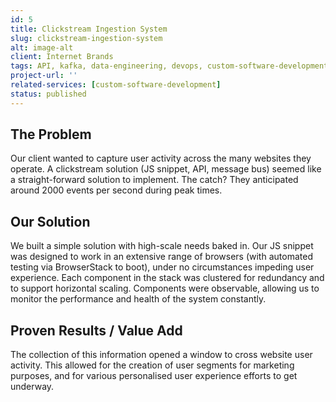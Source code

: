 ```yaml
---
id: 5
title: Clickstream Ingestion System
slug: clickstream-ingestion-system
alt: image-alt
client: Internet Brands
tags: API, kafka, data-engineering, devops, custom-software-development
project-url: ''
related-services: [custom-software-development]
status: published
---
```


<div class="problem">
<h2 class="subheading">The Problem</h2>
<p>
Our client wanted to capture user activity across the many websites they operate. A clickstream solution (JS snippet, API, message bus) seemed like a straight-forward solution to implement. The catch? They anticipated around 2000 events per second during peak times.
</p>
</div>

<div class="solution">
<h2 class="subheading">Our Solution</h2>
<p>
We built a simple solution with high-scale needs baked in. Our JS snippet was designed to work in an extensive range of browsers (with automated testing via BrowserStack to boot), under no circumstances impeding user experience. Each component in the stack was clustered for redundancy and to support horizontal scaling. Components were observable, allowing us to monitor the performance and health of the system constantly.
</p>
</div>

<div class="value">
<h2 class="subheading">Proven Results / Value Add</h2>
<p>
The collection of this information opened a window to cross website user activity. This allowed for the creation of user segments for marketing purposes, and for various personalised user experience efforts to get underway.
</p>
</div>
